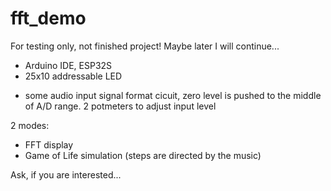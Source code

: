 # fft_demo
For testing only, not finished project! Maybe later I will continue...

- Arduino IDE, ESP32S
- 25x10 addressable LED
+ some audio input signal format cicuit, zero level is pushed to the middle of A/D range. 
2 potmeters to adjust input level

2 modes: 
- FFT display 
- Game of Life simulation (steps are directed by the music)


Ask, if you are interested...
